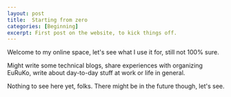 ```yaml
---
layout: post
title:  Starting from zero
categories: [Beginning]
excerpt: First post on the website, to kick things off.
---
```


Welcome to my online space, let's see what I use it for, still not 100% sure.

Might write some technical blogs, share experiences with organizing EuRuKo, write about day-to-day stuff at work or life in general.

Nothing to see here yet, folks. There might be in the future though, let's see.
